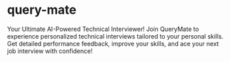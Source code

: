 # query-mate
Your Ultimate AI-Powered Technical Interviewer! Join QueryMate to experience personalized technical interviews tailored to your personal skills. Get detailed performance feedback, improve your skills, and ace your next job interview with confidence!
